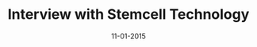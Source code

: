 ---
layout: project
title: 'Interview with Stemcell Technology'
caption: SCWIST - Society for Canadian Women in Science and Technology
description: >
  The CanWaCH team, along with partner organizations, successfully lobby the Canadian Government to achieve investment target at the 2019 Women Deliver Conference in Vancouver, Canada. 

  CanWaCH (The Canadian Partnership for Women and Children's Health) is a partnership of 100 organizations and associates working to ensure more women and children survive and thrive in over 1000 communities around the world. 
date: '11-01-2015'
image: 
  path: /assets/img/projects/wd2019-960.png
  srcset: 
    1920w: /assets/img/projects/wd2019-960.png
    960w:  /assets/img/projects/wd2019-480.png
    480w:  /assets/img/projects/wd2019-240.png
links:
  - title: Link to News Article
    url: https://scwist.ca/interview-with-dr-allen-eaves/
sitemap: false
---